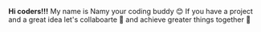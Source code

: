 **Hi coders!!!**
My name is Namy your coding buddy 😊
If you have a project and a great idea let's collaboarte 🤙 and achieve greater things together 👏
